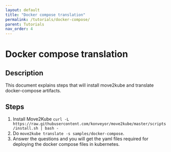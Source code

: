 ```yaml
---
layout: default
title: "Docker compose translation"
permalink: /tutorials/docker-compose/
parent: Tutorials
nav_order: 4
---
```


# Docker compose translation

## Description

This document explains steps that will install move2kube and translate docker-compose artifacts.

## Steps

1. Install Move2Kube `curl -L https://raw.githubusercontent.com/konveyor/move2kube/master/scripts/install.sh | bash -`
1. Do `move2kube translate -s samples/docker-compose`.
1. Answer the questions and you will get the yaml files required for deploying the docker compose files in kubernetes.
